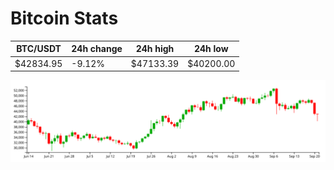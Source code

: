 # Bitcoin Stats

BTC/USDT|24h change|24h high|24h low|
|---|---|---|---|
|$42834.95|-9.12%|$47133.39|$40200.00|

<img src="./chart.svg">
